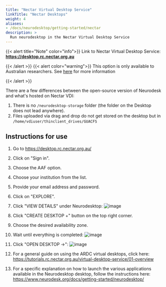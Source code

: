 ```yaml
---
title: "Nectar Virtual Desktop Service"
linkTitle: "Nectar Desktops"
weight: 4
aliases:
- /docs/neurodesktop/getting-started/nectar
description: >
  Run neurodesktop in the Nectar Virtual Desktop Service
---
```


{{< alert title="Note" color="info">}}
Link to Nectar Virtual Desktop Service: **https://desktop.rc.nectar.org.au**


{{< /alert >}}
{{< alert color="warning">}}
This option is only available to Australian researchers. See [here](https://desktop.rc.nectar.org.au/about) for more information

{{< /alert >}}

There are a few differences between the open-source version of Neurodesk and what's hosted on Nectar VDI:
1) There is no `/neurodesktop-storage` folder (the folder on the Desktop does not lead anywhere).
2) Files uploaded via drag and drop do not get stored on the desktop but in `/home/vdiuser/thinclient_drives/GUACFS`

## Instructions for use

1) Go to https://desktop.rc.nectar.org.au/

2) Click on "Sign in".

3) Choose the AAF option.

4) Choose your institution from the list.

5) Provide your email address and password.

6) Click on "EXPLORE".

7) Click "VIEW DETAILS" under Neurodesktop:
![image](https://user-images.githubusercontent.com/4021595/150286038-592d6b31-3b9a-4ade-8b2d-824a17ca23b4.png)

8) Click "CREATE DESKTOP +" button on the top right corner.

9) Choose the desired availability zone.

10) Wait until everything is completed:
![image](https://user-images.githubusercontent.com/4021595/150286126-2d8f60af-7499-4c69-998a-668c9c34d8c9.png)

11) Click "OPEN DESKTOP ->":
![image](https://user-images.githubusercontent.com/4021595/150286383-1c1b8d20-c772-4598-a81b-1ef9e11526b8.png)

12) For a general guide on using the ARDC virtual desktops, click here:
https://tutorials.rc.nectar.org.au/virtual-desktop-service/01-overview

13) For a specific explanation on how to launch the various applications available in the Neurodesktop desktop, follow the instructions here:
https://www.neurodesk.org/docs/getting-started/neurodesktop/

